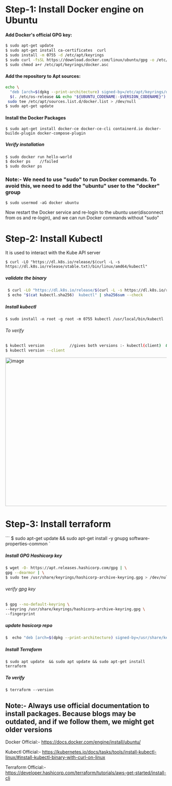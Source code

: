 # Step-1: Install Docker engine on Ubuntu
#### Add Docker's official GPG key:
```bash 
$ sudo apt-get update 
$ sudo apt-get install ca-certificates  curl 
$ sudo install -m 0755 -d /etc/apt/keyrings 
$ sudo curl -fsSL https://download.docker.com/linux/ubuntu/gpg -o /etc/apt/keyrings/docker.asc 
$ sudo chmod a+r /etc/apt/keyrings/docker.asc 
```

#### Add the repository to Apt sources:
``` bash
echo \
  "deb [arch=$(dpkg --print-architecture) signed-by=/etc/apt/keyrings/docker.asc] https://download.docker.com/linux/ubuntu \
  $(. /etc/os-release && echo "${UBUNTU_CODENAME:-$VERSION_CODENAME}") stable" | \
 sudo tee /etc/apt/sources.list.d/docker.list > /dev/null
$ sudo apt-get update
```

#### Install the Docker Packages
``` $ sudo apt-get install docker-ce docker-ce-cli containerd.io docker-buildx-plugin docker-compose-plugin ```

##### Verify installation 
``` bash
$ sudo docker run hello-world
$ docker ps    //failed
$ sudo docker ps
```


### Note:-  We need to use "sudo" to run Docker commands. To avoid this, we need to add the "ubuntu" user to the "docker" group 
```$ sudo usermod -aG docker ubuntu ```

Now restart the Docker service and re-login to the ubuntu user(disconnect from os and re-login), and we can run Docker commands without "sudo"

# Step-2: Install Kubectl 
It is used to interact with the Kube API server 

```$ curl -LO "https://dl.k8s.io/release/$(curl -L -s https://dl.k8s.io/release/stable.txt)/bin/linux/amd64/kubectl" ```

##### validate the binary
```bash 
 $ curl -LO "https://dl.k8s.io/release/$(curl -L -s https://dl.k8s.io/release/stable.txt)/bin/linux/amd64/kubectl.sha256" 
 $ echo "$(cat kubectl.sha256)  kubectl" | sha256sum --check
```
##### Install kubectl 
``` $ sudo install -o root -g root -m 0755 kubectl /usr/local/bin/kubectl ```

###### To verify 
``` bash
$ kubectl version           //gives both versions :- kubectl(client)  & k8s tool (server)
$ kubectl version --client
```
<img width="1186" height="464" alt="image" src="https://github.com/user-attachments/assets/e5b85be7-214e-4a40-a793-ee46a41f7385" />

# Step-3: Install terraform 
``` $ sudo apt-get update && sudo apt-get install -y gnupg software-properties-common  `

##### Install GPG Hashicorp key
```bash
$ wget -O- https://apt.releases.hashicorp.com/gpg | \
gpg --dearmor | \
$ sudo tee /usr/share/keyrings/hashicorp-archive-keyring.gpg > /dev/null 
```
###### verify gpg key 
```bash
$ gpg --no-default-keyring \
--keyring /usr/share/keyrings/hashicorp-archive-keyring.gpg \
--fingerprint
```
 ##### update hasicorp repo
```bash
$  echo "deb [arch=$(dpkg --print-architecture) signed-by=/usr/share/keyrings/hashicorp-archive-keyring.gpg] https://apt.releases.hashicorp.com $(grep -oP '(?<=UBUNTU_CODENAME=).*' /etc/os-release || lsb_release -cs) main" | sudo tee /etc/apt/sources.list.d/hashicorp.list
```
 ##### Install Terraform  
 ``` $ sudo apt update  && sudo apt update && sudo apt-get install terraform  ```

##### To verify
``` $ terraform --version  ```


## Note:- Always use official documentation to install packages. Because blogs may be outdated, and if we follow them, we might get older versions 
Docker Official:-  https://docs.docker.com/engine/install/ubuntu/  

Kubectl Official:- https://kubernetes.io/docs/tasks/tools/install-kubectl-linux/#install-kubectl-binary-with-curl-on-linux

Terraform Official:- https://developer.hashicorp.com/terraform/tutorials/aws-get-started/install-cli
